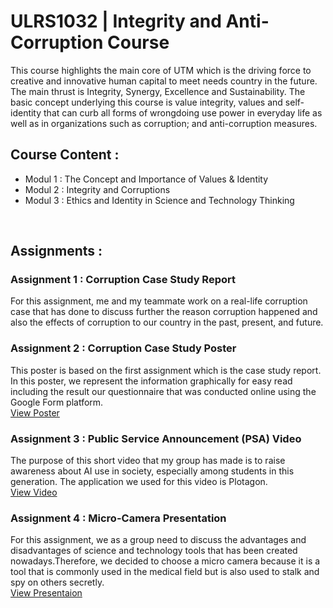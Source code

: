 # ULRS1032 | Integrity and Anti-Corruption Course
This course highlights the main core of UTM which is the driving force to creative and innovative human capital to meet needs country in the future. The main thrust is Integrity, Synergy, Excellence and Sustainability. The basic concept underlying this course is value integrity, values ​​and self-identity that can curb all forms of wrongdoing use power in everyday life as well as in organizations such as corruption; and anti-corruption measures.

## Course Content :
* Modul 1 : The Concept and Importance of Values ​​& Identity
* Modul 2 : Integrity and Corruptions
* Modul 3 : Ethics and Identity in Science and Technology Thinking
<br />

## Assignments :
### Assignment 1 : Corruption Case Study Report
For this assignment, me and my teammate work on a real-life corruption case that has done to discuss further the reason corruption happened and also the effects of corruption to our country in the past, present, and future.<br />

### Assignment 2 : Corruption Case Study Poster
This poster is based on the first assignment which is the case study report. In this poster, we represent the information graphically for easy read including the result our questionnaire that was conducted online using the Google Form platform.<br />
<a href="https://github.com/haani1224/SECPH-1/blob/main/Intergrity-and-anti-corruption-course/T2b-PosterPR05.pdf" alt="Poster">View Poster</a>

### Assignment 3 : Public Service Announcement (PSA) Video
The purpose of this short video that my group has made is to raise awareness about AI use in society, especially among students in this generation. The application we used for this video is Plotagon.<br />
<a href="https://youtu.be/edUKVwfInE8?si=FM97YnBTASDpUh6T" alt="Video">View Video</a>

### Assignment 4 : Micro-Camera Presentation
For this assignment, we as a group need to discuss the advantages and disadvantages of science and technology tools that has been created nowadays.Therefore, we decided to choose a micro camera because it is a tool that is commonly used in the medical field but is also used to stalk and spy on others secretly.<br />
<a href="https://github.com/haani1224/SECPH-1/blob/main/Intergrity-and-anti-corruption-course/PR05-Module3Ac01.pdf" alt="Presentaion">View Presentaion</a>

